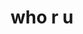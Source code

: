 ---
published: true
img: /media/ura-walrus.jpeg
img-name: we all r us
medium: watercolor, ink, gouache
title: who r u
---